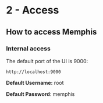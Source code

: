 # 2 - Access

## How to access Memphis

### Internal access

The default port of the UI is 9000:

```
http://localhost:9000
```

**Default Username:** root

**Default Password**: memphis
